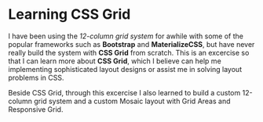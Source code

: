 # Learning CSS Grid

I have been using the *12-column grid system* for awhile with some of the popular frameworks such as **Bootstrap** and **MaterializeCSS**, but have never really build the system with **CSS Grid** from scratch. This is an excercise so that I can learn more about **CSS Grid**, which I believe can help me implementing sophisticated layout designs or assist me in solving layout problems in CSS.

Beside CSS Grid, through this excercise I also learned to build a custom 12-column grid system and a custom Mosaic layout with Grid Areas and Responsive Grid.